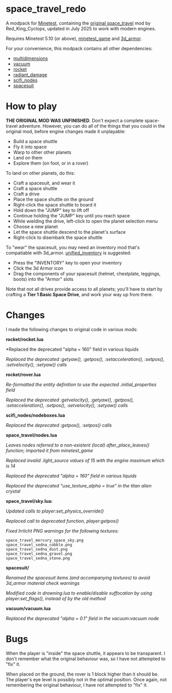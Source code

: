 # space_travel_redo

A modpack for [Minetest](https://www.luanti.org/), containing the [original space_travel](https://forum.luanti.org/viewtopic.php?t=23455) mod by Red_King_Cyclops, updated in July 2025 to work with modern engines.

Requires Minetest 5.10 (or above), [minetest_game](https://github.com/luanti-org/minetest_game) and [3d_armor](https://github.com/minetest-mods/3d_armor).

For your convenience, this modpack contains all other dependencies:

* [multidimensions](https://github.com/AiTechEye/multidimensions)
* [vacuum](https://github.com/mt-mods/vacuum)
* [rocket](https://git.minetest.land/Red_King_Cyclops/rocket)
* [radiant_damage](https://github.com/minetest-mods/radiant_damage)
* [scifi_nodes](https://github.com/D00Med/scifi_nodes)
* [spacesuit](https://github.com/mt-mods/spacesuit)

# How to play

**THE ORIGINAL MOD WAS UNFINISHED**. Don't expect a complete space-travel adventure. However, you can do all of the things that you could in the original mod, before engine changes made it unplayable:

* Build a space shuttle
* Fly it into space
* Warp to other other planets
* Land on them
* Explore them (on foot, or in a rover)

To land on other planets, do this:

* Craft a spacesuit, and wear it
* Craft a space shuttle
* Craft a drive
* Place the space shuttle on the ground
* Right-click the space shuttle to board it
* Hold down the "JUMP" key to lift off
* Continue holding the "JUMP" key until you reach space
* While wielding the drive, left-click to open the planet selection menu
* Choose a new planet
* Let the space shuttle descend to the planet's surface
* Right-click to disembark the space shuttle

To "wear" the spacesuit, you may need an inventory mod that's compatiable with 3d_armor. [unified_inventory](https://github.com/minetest-mods/unified_inventory) is suggested:

* Press the "INVENTORY" key to open your inventory
* Click the 3d Armor icon
* Drag the components of your spacesuit (helmet, chestplate, leggings, boots) into the "Armor" slots

Note that not all drives provide access to all planets; you'll have to start by crafting a **Tier 1 Basic Space Drive**, and work your way up from there.

# Changes

I made the following changes to original code in various mods:

**rocket/rocket.lua**

*Replaced the deprecated "alpha = 160" field in various liquids

*Replaced the deprecated :getyaw(), :getpos(), :setacceleration(), :setpos(), :setvelocity(), :setyaw() calls*

**rocket/rover.lua**

*Re-formatted the entity definition to use the expected .initial_properties field*

*Replaced the deprecated :getvelocity(), :getyaw(), :getpos(), :setacceleration(), :setpos(), :setvelocity(), :setyaw() calls*

**scifi_nodes/nodeboxes.lua**

*Replaced the deprecated :getpos(), :setpos() calls*

**space_travel/nodes.lua**

*Leaves nodes referred to a non-existent (local) after_place_leaves() function; imported it from minetest_game*

*Replaced invalid .light_source values of 15 with the engine maximum which is 14*

*Replaced the deprecated "alpha = 160" field in various liquids*

*Replaced the deprecated "use_texture_alpha = true" in the titan alien crystal*

**space_travel/sky.lua:**

*Updated calls to player:set_physics_override()*

*Replaced call to deprecated function, player:getpos()*

*Fixed Irrlicht PNG warnings for the following textures:*

    space_travel_mercury_space_sky.png
    space_travel_sedna_cobble.png
    space_travel_sedna_dust.png
    space_travel_sedna_gravel.png
    space_travel_sedna_stone.png

**spacesuit/**

*Renamed the spacesuit items (and accompanying textures) to avoid 3d_armor material check warnings*

*Modified code in drowning.lua to enable/disable suffocation by using player:set_flags(), instead of by the old method*

**vacuum/vacuum.lua**

*Replaced the deprecated "alpha = 0.1" field in the vacuum:vacuum node*

# Bugs

When the player is "inside" the space shuttle, it appears to be transparent. I don't remember what the original behaviour was, so I have not attempted to "fix" it.

When placed on the ground, the rover is 1 block higher than it should be. The player's eye level is possibly not in the optimal position. Once again, not remembering the original behaviour, I have not attempted to "fix" it.
